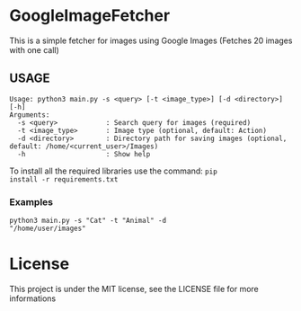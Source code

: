 # GoogleImageFetcher
 
This is a simple fetcher for images using Google Images (Fetches 20 images with one call)

## USAGE
```
Usage: python3 main.py -s <query> [-t <image_type>] [-d <directory>] [-h]
Arguments:
  -s <query>            : Search query for images (required)
  -t <image_type>       : Image type (optional, default: Action)
  -d <directory>        : Directory path for saving images (optional, default: /home/<current_user>/Images)
  -h                    : Show help
```

To install all the required libraries use the command: <code>pip install -r requirements.txt</code>

### Examples

<code>python3 main.py -s "Cat" -t "Animal" -d "/home/user/images"</code>

# License
This project is under the MIT license, see the LICENSE file for more informations
